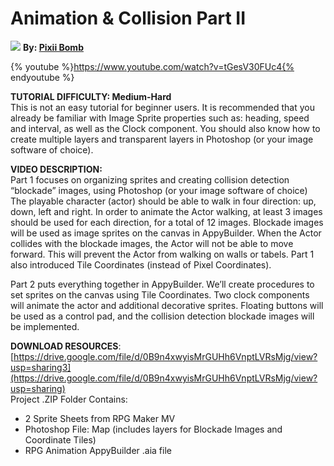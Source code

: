 
# Animation & Collision Part II


![](https://i1.wp.com/AppyBuilder.com/img/pixiibomb3.png) **By: [Pixii Bomb](http://community.appybuilder.com/t/admob-component-monetize-your-app-using-an-admob-banner-make-money/1313)**

{% youtube %}https://www.youtube.com/watch?v=tGesV30FUc4{% endyoutube %}


**TUTORIAL DIFFICULTY: Medium-Hard**  
This is not an easy tutorial for beginner users. It is recommended that you already be familiar with Image Sprite properties such as: heading, speed and interval, as well as the Clock component. You should also know how to create multiple layers and transparent layers in Photoshop \(or your image software of choice\).

**VIDEO DESCRIPTION:**  
Part 1 focuses on organizing sprites and creating collision detection “blockade” images, using Photoshop \(or your image software of choice\) The playable character \(actor\) should be able to walk in four direction: up, down, left and right. In order to animate the Actor walking, at least 3 images should be used for each direction, for a total of 12 images. Blockade images will be used as image sprites on the canvas in AppyBuilder. When the Actor collides with the blockade images, the Actor will not be able to move forward. This will prevent the Actor from walking on walls or tabels. Part 1 also introduced Tile Coordinates \(instead of Pixel Coordinates\).

Part 2 puts everything together in AppyBuilder. We’ll create procedures to set sprites on the canvas using Tile Coordinates. Two clock components will animate the actor and additional decorative sprites. Floating buttons will be used as a control pad, and the collision detection blockade images will be implemented.

**DOWNLOAD RESOURCES**:  
[https://drive.google.com/file/d/0B9n4xwyisMrGUHh6VnptLVRsMjg/view?usp=sharing3](https://drive.google.com/file/d/0B9n4xwyisMrGUHh6VnptLVRsMjg/view?usp=sharing)  
Project .ZIP Folder Contains:

* 2 Sprite Sheets from RPG Maker MV
* Photoshop File: Map \(includes layers for Blockade Images and Coordinate Tiles\)
* RPG Animation AppyBuilder .aia file



